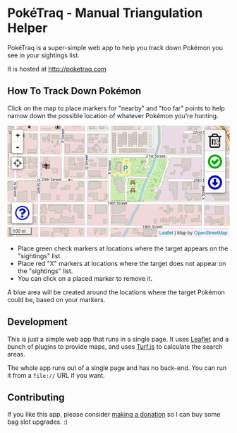 Pok&eacute;Traq - Manual Triangulation Helper
=============================================

Pok&eacute;Traq is a super-simple web app to help you
track down Pok&eacute;mon you see in your sightings list.

It is hosted at http://poketraq.com

## How To Track Down Pok&eacute;mon

Click on the map to place markers for "nearby" and "too far" points to
help narrow down the possible location of whatever Pok&eacute;mon you're
hunting.

![Nifty Demo](./demo.gif)

* Place green check markers at locations where the target appears on the
  "sightings" list.
* Place red "X" markers at locations where the target does not appear on the
  "sightings" list.
* You can click on a placed marker to remove it.

A blue area will be created around the locations where the target
Pok&eacute;mon could be, based on your markers.

## Development

This is just a simple web app that runs in a single page. It uses
[Leaflet](http://leafletjs.com) and a bunch of plugins to provide maps,
and uses [Turf.js](http://turfjs.org) to calculate the search areas.

The whole app runs out of a single page and has no back-end. You can run
it from a `file://` URL if you want.

## Contributing

If you like this app, please consider
[making a donation](https://www.paypal.com/cgi-bin/webscr?cmd=_s-xclick&hosted_button_id=2UAG73LMY5LE2)
so I can buy some bag slot upgrades. :)
